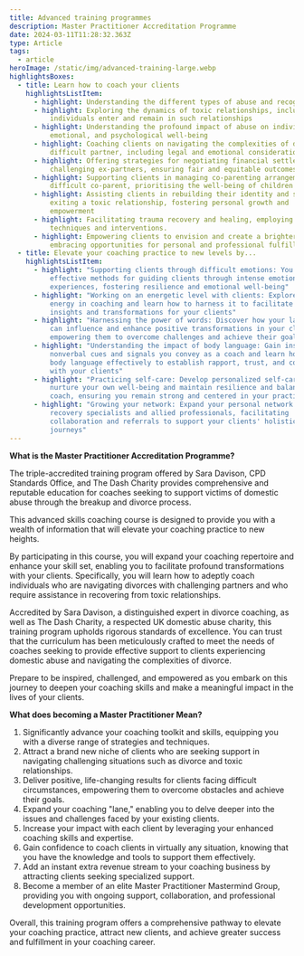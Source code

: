 ```yaml
---
title: Advanced training programmes
description: Master Practitioner Accreditation Programme
date: 2024-03-11T11:28:32.363Z
type: Article
tags:
  - article
heroImage: /static/img/advanced-training-large.webp
highlightsBoxes:
  - title: Learn how to coach your clients
    highlightsListItem:
      - highlight: Understanding the different types of abuse and recognising the signs
      - highlight: Exploring the dynamics of toxic relationships, including why
          individuals enter and remain in such relationships
      - highlight: Understanding the profound impact of abuse on individuals' physical,
          emotional, and psychological well-being
      - highlight: Coaching clients on navigating the complexities of divorcing a
          difficult partner, including legal and emotional considerations
      - highlight: Offering strategies for negotiating financial settlements with
          challenging ex-partners, ensuring fair and equitable outcomes
      - highlight: Supporting clients in managing co-parenting arrangements with a
          difficult co-parent, prioritising the well-being of children
      - highlight: Assisting clients in rebuilding their identity and self-worth after
          exiting a toxic relationship, fostering personal growth and
          empowerment
      - highlight: Facilitating trauma recovery and healing, employing evidence-based
          techniques and interventions.
      - highlight: Empowering clients to envision and create a brighter future,
          embracing opportunities for personal and professional fulfillment.
  - title: Elevate your coaching practice to new levels by...
    highlightsListItem:
      - highlight: "Supporting clients through difficult emotions: You will learn
          effective methods for guiding clients through intense emotional
          experiences, fostering resilience and emotional well-being"
      - highlight: "Working on an energetic level with clients: Explore the role of
          energy in coaching and learn how to harness it to facilitate deeper
          insights and transformations for your clients"
      - highlight: "Harnessing the power of words: Discover how your language choices
          can influence and enhance positive transformations in your clients,
          empowering them to overcome challenges and achieve their goals"
      - highlight: "Understanding the impact of body language: Gain insight into the
          nonverbal cues and signals you convey as a coach and learn how to use
          body language effectively to establish rapport, trust, and connection
          with your clients"
      - highlight: "Practicing self-care: Develop personalized self-care routines to
          nurture your own well-being and maintain resilience and balance as a
          coach, ensuring you remain strong and centered in your practice"
      - highlight: "Growing your network: Expand your personal network of trauma
          recovery specialists and allied professionals, facilitating
          collaboration and referrals to support your clients' holistic healing
          journeys"
---
```

**What is the Master Practitioner Accreditation Programme?**

The triple-accredited training program offered by Sara Davison, CPD Standards Office, and The Dash Charity provides comprehensive and reputable education for coaches seeking to support victims of domestic abuse through the breakup and divorce process.

This advanced skills coaching course is designed to provide you with a wealth of information that will elevate your coaching practice to new heights.

By participating in this course, you will expand your coaching repertoire and enhance your skill set, enabling you to facilitate profound transformations with your clients. Specifically, you will learn how to adeptly coach individuals who are navigating divorces with challenging partners and who require assistance in recovering from toxic relationships.

Accredited by Sara Davison, a distinguished expert in divorce coaching, as well as The Dash Charity, a respected UK domestic abuse charity, this training program upholds rigorous standards of excellence. You can trust that the curriculum has been meticulously crafted to meet the needs of coaches seeking to provide effective support to clients experiencing domestic abuse and navigating the complexities of divorce.

Prepare to be inspired, challenged, and empowered as you embark on this journey to deepen your coaching skills and make a meaningful impact in the lives of your clients.

**What does becoming a Master Practitioner Mean?**

1. Significantly advance your coaching toolkit and skills, equipping you with a diverse range of strategies and techniques.
2. Attract a brand new niche of clients who are seeking support in navigating challenging situations such as divorce and toxic relationships.
3. Deliver positive, life-changing results for clients facing difficult circumstances, empowering them to overcome obstacles and achieve their goals.
4. Expand your coaching "lane," enabling you to delve deeper into the issues and challenges faced by your existing clients.
5. Increase your impact with each client by leveraging your enhanced coaching skills and expertise.
6. Gain confidence to coach clients in virtually any situation, knowing that you have the knowledge and tools to support them effectively.
7. Add an instant extra revenue stream to your coaching business by attracting clients seeking specialized support.
8. Become a member of an elite Master Practitioner Mastermind Group, providing you with ongoing support, collaboration, and professional development opportunities.

Overall, this training program offers a comprehensive pathway to elevate your coaching practice, attract new clients, and achieve greater success and fulfillment in your coaching career.
